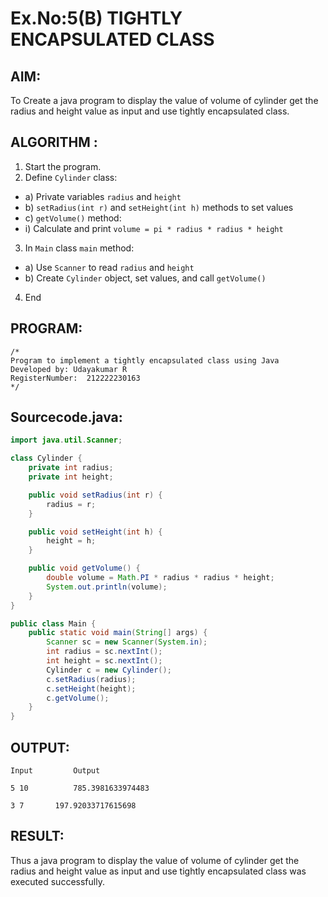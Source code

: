 # Ex.No:5(B) TIGHTLY ENCAPSULATED CLASS

## AIM:
To Create a java program to display the value of volume of cylinder get the radius and height value as input and use tightly encapsulated class.

## ALGORITHM :
1.	Start the program.
2.	Define `Cylinder` class:
-	a) Private variables `radius` and `height`
-	b) `setRadius(int r)` and `setHeight(int h)` methods to set values
-	c) `getVolume()` method:
- i) Calculate and print `volume = pi * radius * radius * height`
3.	In `Main` class `main` method:
-	a) Use `Scanner` to read `radius` and `height`
-	b) Create `Cylinder` object, set values, and call `getVolume()`
4.	End









## PROGRAM:
 ```
/*
Program to implement a tightly encapsulated class using Java
Developed by: Udayakumar R
RegisterNumber:  212222230163
*/
```

## Sourcecode.java:
```java
import java.util.Scanner;

class Cylinder {
    private int radius;
    private int height;

    public void setRadius(int r) {
        radius = r;
    }

    public void setHeight(int h) {
        height = h;
    }

    public void getVolume() {
        double volume = Math.PI * radius * radius * height;
        System.out.println(volume);
    }
}

public class Main {
    public static void main(String[] args) {
        Scanner sc = new Scanner(System.in);
        int radius = sc.nextInt();
        int height = sc.nextInt();
        Cylinder c = new Cylinder();
        c.setRadius(radius);
        c.setHeight(height);
        c.getVolume();
    }
}
```






## OUTPUT:
```
Input	      Output

5 10	      785.3981633974483

3 7	      197.92033717615698

```


## RESULT:
Thus a java program to display the value of volume of cylinder get the radius and height value as input and use tightly encapsulated class was executed successfully.



